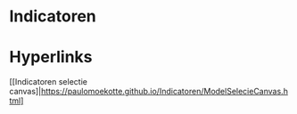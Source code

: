 # Indicatoren

# Hyperlinks

[[Indicatoren selectie canvas]|https://paulomoekotte.github.io/Indicatoren/ModelSelecieCanvas.html]
